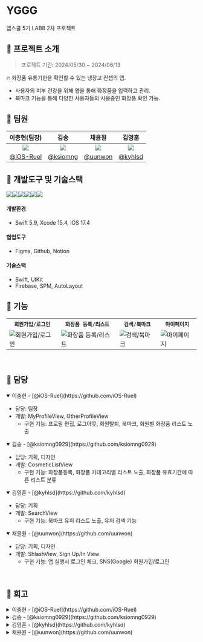 # YGGG
앱스쿨 5기 LAB8 2차 프로젝트



## 📌 프로젝트 소개
> 프로젝트 기간: 2024/05/30 ~ 2024/06/13

🔥 화장품 유통기한을 확인할 수 있는 냉장고 컨셉의 앱.  
- 사용자의 피부 건강을 위해 앱을 통해 화장품을 입력하고 관리.  
- 북마크 기능을 통해 다양한 사용자들의 사용중인 화장품 확인 가능.


## 📌 팀원
| 이충현(팀장) | 김송 | 채윤원 | 김영훈 |
|:--:|:--:|:--:|:--:|
|<img src="https://avatars.githubusercontent.com/u/67133244?v=4" with=300 />|<img src="https://avatars.githubusercontent.com/u/19872750?v=4" with=300 />|<img src="https://avatars.githubusercontent.com/u/48541984?v=4" with=300 />|<img src="https://avatars.githubusercontent.com/u/113406379?v=4" with=300 />|
|[@iOS-Ruel](https://github.com/iOS-Ruel)|[@ksiomng](https://github.com/ksiomng)|[@uunwon](https://github.com/uunwon)|[@kyhlsd](https://github.com/kyhlsd)|



## 📌 개발도구 및 기술스택
<img src="https://img.shields.io/badge/swift-F05138?style=for-the-badge&logo=swift&logoColor=white"><img src="https://img.shields.io/badge/xcode-147EFB?style=for-the-badge&logo=xcode&logoColor=white"><img src="https://img.shields.io/badge/figma-F24E1E?style=for-the-badge&logo=figma&logoColor=white"><img src="https://img.shields.io/badge/github-181717?style=for-the-badge&logo=github&logoColor=white"><img src="https://img.shields.io/badge/Notion-000000?style=for-the-badge&logo=notion&logoColor=black"><img src="https://img.shields.io/badge/firebase-FFCA28?style=for-the-badge&logo=firebase&logoColor=white">

#### 개발환경
- Swift 5.9, Xcode 15.4, iOS 17.4
#### 협업도구 
- Figma, Github, Notion
#### 기술스택
- Swift, UIKit
- Firebase, SPM, AutoLayout

## 📌 기능 
<table align="center">
  <tr>
    <th><code>회원가입/로그인</code></th>
    <th><code>화장품 등록/리스트</code></th>
    <th><code>검색/북마크</code></th>
    <th><code>마이페이지</code></th>
  </tr>
  <tr>
    <td><img src="https://github.com/APP-iOS5th/Lab8_YGGG/assets/67133244/a7200175-1817-4850-b7d5-d65d2e4a14b6" alt="회원가입/로그인"></td>
    <td><img src="https://github.com/APP-iOS5th/Lab8_YGGG/assets/67133244/59689333-1951-4976-aefb-72dbc0745ba9" alt="화장품 등록/리스트"></td>
    <td><img src="https://github.com/APP-iOS5th/Lab8_YGGG/assets/67133244/2faf958f-c973-4252-b319-f12338d69550" alt="검색/북마크"></td>
    <td><img src="https://github.com/APP-iOS5th/Lab8_YGGG/assets/67133244/609b2922-b794-45cc-9188-bc7d4f7d4159" alt="마이페이지"></td>
  </tr>
</table>
<br/>

## 📌 담당
<details open>
<summary>이충현 - [@iOS-Ruel](https://github.com/iOS-Ruel) </summary>
  
  - 담당: 팀장
  - 개발: MyProfileView, OtherProfileView
    - 구현 기능: 프로필 편집, 로그아웃, 회원탈퇴, 북마크, 회원별 화장품 리스트 노출
</details>  

  
<details open>
<summary>김송 - [@ksiomng0929](https://github.com/ksiomng0929) </summary>
  
  - 담당: 기획, 디자인
  - 개발: CosmeticListView
    - 구현 기능: 화장품등록, 화장품 카테고리별 리스트 노출, 화장품 유효기간에 따른 리스트 분류

  
</details> 

<details open>
<summary>김영훈 - [@kyhlsd](https://github.com/kyhlsd) </summary>
  
  - 담당: 기획
  - 개발: SearchView
    - 구현 기능: 북마크 유저 리스트 노출, 유저 검색 기능
</details>


<details open>
<summary>채윤원 - [@uunwon](https://github.com/uunwon)</summary>
  
  - 담당: 기획, 디자인
  - 개발: ShlashView, Sign Up/In View
    - 구현 기능: 앱 실행시 로그인 체크, SNS(Google) 회원가입/로그인


</details>  

<br/>

## 📌 회고

<details>
<summary>이충현 - [@iOS-Ruel](https://github.com/iOS-Ruel) </summary>
  
### Keep
- 프로젝트 팀장으로써의 프로젝트를 마무리 할 수 있었음.
- 최대한 팀원들에게 도움을 주려했음.
- 실력의 격차가 있더라도 같은 프로젝트 팀원을 이끌어 가는 경험을 쌓음

### Problem
- Git 사용시 실수로인해 되돌리지 못함.
  - 약속한 방식이 있었지만 익숙한 방법으로 빠르게 변경하여 사용하였음.   
  - 앞으로 같은 이슈에 대해 해결할 수 있도록 해야함.
- 개인적으로 급하게 진행하다보니 생각없이 코드를 짜게 되었음.
- 룰을 정했지만 전체적으로 룰이 명확하지 않았고 잘 지켜지지 않음.
  
### Try
- 급하게 진행하더라도 알고있는 선에서는 여유를 가지고 코드를 짜야겠음.
- 개인적인 사정으로 인해 팀원들을 제대로 이끌지 못한 것 같음.
  - 프로젝트를 진행할때는 개인적인 일은 명확하게 분리하여 집중할 수 있도록 해야겠음.
- 정한 룰대로 프로젝트를 이끌어 갈 수 있도록 해야겠음.

</details> 

<details>
<summary>김송 - [@ksiomng0929](https://github.com/ksiomng0929) </summary>
  
### Keep
- 기획 단계에서 필요한 기능들을 명확하게 정리하고 분배한 덕분에, 각 팀원이 책임감을 가지고 맡은 기능을 성공적으로 완수하였습니다.
- UIKit을 수업으로 접해본 경험은 있었지만, 이번 프로젝트를 통해 직접 원하는 기능을 생각하고 구현하면서 전보다 실력이 많이 향상된 것을 느껴 좋았습니다.
- 프로젝트 진행 중 어려운 부분이 있을 때, 서로 도와주고 협력하여 문제를 해결해 나갔습니다.

### Problem
- 프로젝트 초기에는 UIKit에 대한 이해가 부족하여, 대부분의 코드를 구글에서 가져다 썼던 점이 아쉽습니다. 직접 짠 코드가 아니라 이해도 힘들고, 이번 프로젝트에 맞게 적용시키는 데 많은 시간을 썼습니다..
- Git 사용이 서툴러서 잘못된 위치에 push할 뻔한 적이 있었습니다. Git에 대한 공부가 필요하다고 생각했습니다.

### Try
- 이번 프로젝트 경험을 바탕으로 다음 프로젝트에서는 더 많이 혼자 생각하고 구현해 보고 싶습니다.
- Git 사용법을 확실히 익혀서, 더 효율적이고 원활한 협업을 할 수 있으면 좋겠습니다.
  
</details>  

<details>
<summary>김영훈 - [@kyhlsd](https://github.com/kyhlsd) </summary>
  
### Keep
- 기능을 구현하는데 급급하기보다 다방면으로 고려해야 하는 점들이 정말 많다는 것을 체험할 수 있었다. 많은 경우의 수들을 생각해서 코드를 작성하고, 가독성도 고려해보면서 좋은 코드의 의미를 깨닫게 되었다.
- 지난번 프로젝트를 했을 때보다 어떤 식으로 데이터를 전달하고 기능을 구현할 지 감이 빨리 잡히고  발전했음이 느껴졌다. 공부한 것들을 많인 써볼 수 있어서 만족스러웠다.

### Problem
- 길고 복잡한 코드들을 어떻게 나누고 정리할 지 몰라서 어려움이 많았다.
- MVVM 패턴으로 코드를 수정하는데 시간이 많이 소요되었다. 처음부터 MVVM 패턴을 이해하고 생각하면서 코드를 짰으면 시간이 많이 절약되었을 것 같다.

### Try
- 다른 분들이 작성한 코드를 통해 코드를 어떻게 나누는지, 어떤 구조로 코드를 짜는지 공부하자.
- 코드를 직접 짜보니 전에 생각 못했던 문제나 고려해야 하는 점들을 알 수 있었다. 경험이 중요한 것 같다. 공부한 것을 응용해서 적용하려는 연습을 하자.

</details>  
 

<details>
<summary>채윤원 - [@uunwon](https://github.com/uunwon) </summary>
  
### Keep 
- 프로젝트를 통해 Swift 에 대한 이해도가 많이 높아졌다.
- 프로젝트 내내 일련의 과정을 노션에 기록해서, 구현한 부분에 대한 이해도가 높았다.
- 질문하기를 두려워하지 않았다. 적극적으로 질문하고 피드백 받으면서 성장하는 경험을 했다.

### Problem 
- 스위프트 공부에 더 치중을 두었기에, 앱 기획에 100% 진심으로 대하지 못한 점이 아쉽다.
- 지식이 얕아서 검색에 의존했다. 스스로 만들어낸 코드가 적음이 아쉽다.

### Try
- 평소에 직접 화면을 만드는 학습을 통해 차근차근 실력을 쌓아두자.
- 사용자의 입장에서 개발 외적인 부분을 고려해서 세심하게 개발하고 싶다.


</details>  

<br/>
